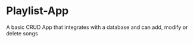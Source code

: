 # Playlist-App
A basic CRUD App that integrates with a database and can add, modify or delete songs
